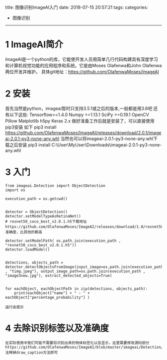 title: 图像识别ImageAI入门
date: 2018-07-15 20:57:21
tags:
categories:
- 图像识别
---
# 1 ImageAI简介
ImageAI是一个python的库，它能使开发人员用简单几行代码构建具有深度学习和计算机视觉功能的应用程序和系统。它是由Moses Olafenwa和John Olafenwa两位开发并维护。 
具体git地址：https://github.com/OlafenwaMoses/ImageAI 
# 2 安装
首先当然是python，imageai暂时只支持3.5.1或之后的版本,一般都是用3.6吧 
还有以下这些: 
Tensorflow>=1.4.0 
Numpy >=1.13.1 
SciPy >=0.19.1 
OpenCV 
Pillow 
Matplotlib 
h5py 
Keras 2.x
做好准备工作后就是安装了，可以直接使用pip3安装 如下
    pip3 install https://github.com/OlafenwaMoses/ImageAI/releases/download/2.0.1/imageai-2.0.1-py3-none-any.whl 
当然也可以将imageai-2.0.1-py3-none-any.whl下载之后安装
    pip3 install C:\User\MyUser\Downloads\imageai-2.0.1-py3-none-any.whl
# 3 入门 
    from imageai.Detection import ObjectDetection
    import os

    execution_path = os.getcwd()


    detector = ObjectDetection()
    detector.setModelTypeAsRetinaNet()
    # resnet50_coco_best_v2.0.1.h5下载地址https://github.com/OlafenwaMoses/ImageAI/releases/download/1.0/resnet50_coco_best_v2.0.1.h5，准确度，比其他的都高

    detector.setModelPath( os.path.join(execution_path , "resnet50_coco_best_v2.0.1.h5"))
    detector.loadModel()


    detections, objects_path = detector.detectObjectsFromImage(input_image=os.path.join(execution_path , "timg.jpeg"), output_image_path=os.path.join(execution_path , "image3new.jpg"), extract_detected_objects=True)


    for eachObject, eachObjectPath in zip(detections, objects_path):
        print(eachObject["name"] + " : " + eachObject["percentage_probability"] )
    
    运行会提示
# 4 去除识别标签以及准确度
    在实际使用中我们可能不需要将识别出来的物体标签化以及显示，这里需要修改源码部分
    https://github.com/OlafenwaMoses/ImageAI/blob/master/imageai/Detection/__init__.py
    注释掉draw_caption方法即可